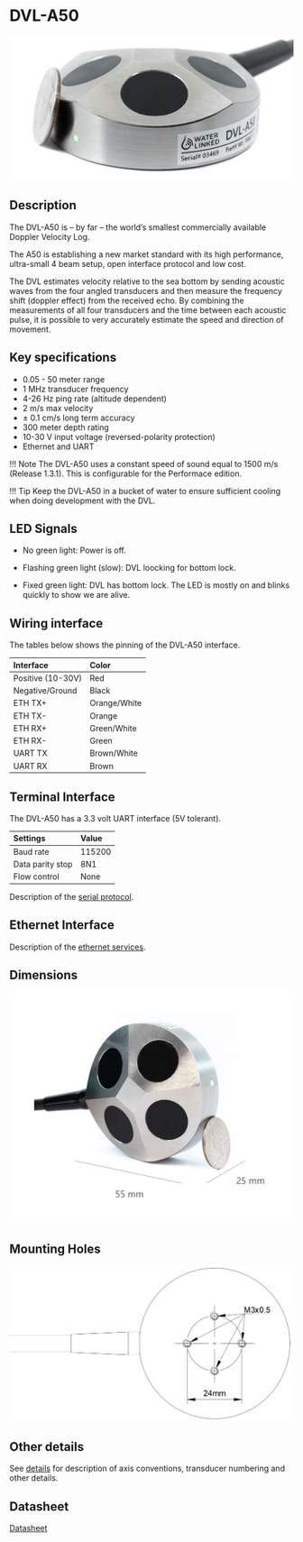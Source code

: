 # DVL-A50

![dvl_a50](../img/DVL-A50.jpg)

## Description
The DVL-A50 is – by far – the world’s smallest commercially available Doppler Velocity Log.

The A50 is establishing a new market standard with its high performance, ultra-small 4 beam setup, open interface protocol and low cost.

The DVL estimates velocity relative to the sea bottom by sending acoustic waves from the four angled transducers and then measure the frequency shift (doppler effect) from the received echo. By combining the measurements of all four transducers and the time between each acoustic pulse, it is possible to very accurately estimate the speed and direction of movement.

## Key specifications

* 0.05 - 50 meter range
* 1 MHz transducer frequency
* 4-26 Hz ping rate (altitude dependent)
* 2 m/s max velocity
* ± 0.1 cm/s long term accuracy
* 300 meter depth rating
* 10-30 V input voltage (reversed-polarity protection)
* Ethernet and UART

!!! Note
	The DVL-A50 uses a constant speed of sound equal to 1500 m/s (Release 1.3.1). This is configurable for the Performace edition.

!!! Tip
	Keep the DVL-A50 in a bucket of water to ensure sufficient cooling when doing development with the DVL.


## LED Signals

* No green light: Power is off.

* Flashing green light (slow): DVL loocking for bottom lock.

* Fixed green light: DVL has bottom lock. The LED is mostly on and blinks quickly to show we are alive.

## Wiring interface

The tables below shows the pinning of the DVL-A50 interface.

| Interface           | Color |
| :------------------ | :-- |
| Positive (10-30V) | Red  |
| Negative/Ground | Black   |
| ETH TX+ | Orange/White   |
| ETH TX- | Orange   |
| ETH RX+ | Green/White  |
| ETH RX- | Green  |
| UART TX | Brown/White   |
| UART RX | Brown  |

## Terminal Interface

The DVL-A50 has a 3.3 volt UART interface (5V tolerant).

| Settings           | Value |
| :------------------ | :-- |
| Baud rate | 115200  |
| Data parity stop | 8N1   |
| Flow control | None  |


Description of the [serial protocol](./dvl-protocol.md).

## Ethernet Interface

Description of the [ethernet services](./dvl-a50-details.md#ethernet-interface).

<!--
## Libraries and code examples

Example code and libraries that can be used to communicate with the DVL on the terminal interface:

* [Python](https://github.com/waterlinked/dvl-python)
 -->


## Dimensions

![dvl_a50_dimensions](../img/dvl_dimensions.png)


## Mounting Holes

![dvl_a50_mounting_holes_drawing](../img/dvl_mounting_holes_drawing.png)


## Other details

See [details](./dvl-a50-details.md) for description of axis conventions, transducer numbering and other details.

## Datasheet

[Datasheet](https://www.waterlinked.com/datasheets/dvl-a50/)
